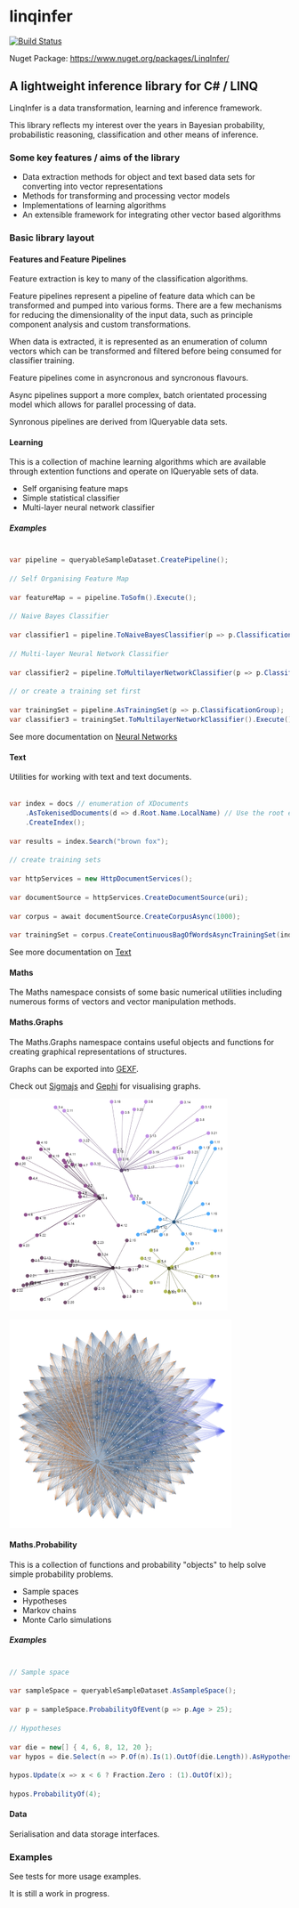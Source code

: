 # linqinfer

[![Build Status](https://travis-ci.org/roberino/linqinfer.svg?branch=master)](https://travis-ci.org/roberino/linqinfer)

Nuget Package: https://www.nuget.org/packages/LinqInfer/

## A lightweight inference library for C# / LINQ

LinqInfer is a data transformation, learning and inference framework. 

This library reflects my interest over the years in Bayesian probability, 
probabilistic reasoning, classification and other means of inference.

### Some key features / aims of the library

* Data extraction methods for object and text based data sets for converting into vector representations
* Methods for transforming and processing vector models
* Implementations of learning algorithms
* An extensible framework for integrating other vector based algorithms

### Basic library layout 

#### Features and Feature Pipelines

Feature extraction is key to many of the classification algorithms.

Feature pipelines represent a pipeline of feature data which can be 
transformed and pumped into various forms. There are a few mechanisms
for reducing the dimensionality of the input data, such as principle component analysis and custom transformations.

When data is extracted, it is represented as an enumeration of column vectors which 
can be transformed and filtered before being consumed for classifier training.

Feature pipelines come in asyncronous and syncronous flavours. 

Async pipelines support a more complex, batch orientated processing model
which allows for parallel processing of data.

Synronous pipelines are derived from IQueryable data sets.

#### Learning

This is a collection of machine learning algorithms which are available through extention 
functions and operate on IQueryable sets of data.

* Self organising feature maps
* Simple statistical classifier
* Multi-layer neural network classifier

##### Examples

```cs

var pipeline = queryableSampleDataset.CreatePipeline();

// Self Organising Feature Map

var featureMap = = pipeline.ToSofm().Execute();

// Naive Bayes Classifier

var classifier1 = pipeline.ToNaiveBayesClassifier(p => p.ClassificationGroup).Execute();

// Multi-layer Neural Network Classifier

var classifier2 = pipeline.ToMultilayerNetworkClassifier(p => p.ClassificationGroup, 0.3f).Execute();

// or create a training set first

var trainingSet = pipeline.AsTrainingSet(p => p.ClassificationGroup);
var classifier3 = trainingSet.ToMultilayerNetworkClassifier().Execute();

```

See more documentation on [Neural Networks](docs/neural-networks.md)

#### Text

Utilities for working with text and text documents.

```cs

var index = docs // enumeration of XDocuments
	.AsTokenisedDocuments(d => d.Root.Name.LocalName) // Use the root element name as the doc ID
	.CreateIndex();

var results = index.Search("brown fox");

// create training sets

var httpServices = new HttpDocumentServices();

var documentSource = httpServices.CreateDocumentSource(uri);

var corpus = await documentSource.CreateCorpusAsync(1000);

var trainingSet = corpus.CreateContinuousBagOfWordsAsyncTrainingSet(index.ExtractKeyTerms(500));

```
See more documentation on [Text](docs/text.md)

#### Maths

The Maths namespace consists of some basic numerical utilities 
including numerous forms of vectors and vector manipulation methods.

#### Maths.Graphs

The Maths.Graphs namespace contains useful objects and functions for creating graphical representations of structures.

Graphs can be exported into [GEXF](https://gephi.org/gexf/format/schema.html).

Check out [Sigmajs](http://sigmajs.org/) and [Gephi](https://gephi.org/) for visualising graphs.

![SOFM graph](docs/sofm_graph2.png)

![Neural network graph](docs/neural-network-sm.png)

#### Maths.Probability 

This is a collection of functions and probability "objects" to help solve simple probability problems.

* Sample spaces
* Hypotheses
* Markov chains
* Monte Carlo simulations

##### Examples

```cs

// Sample space

var sampleSpace = queryableSampleDataset.AsSampleSpace();

var p = sampleSpace.ProbabilityOfEvent(p => p.Age > 25);

// Hypotheses

var die = new[] { 4, 6, 8, 12, 20 };
var hypos = die.Select(n => P.Of(n).Is(1).OutOf(die.Length)).AsHypotheses();

hypos.Update(x => x < 6 ? Fraction.Zero : (1).OutOf(x));

hypos.ProbabilityOf(4);

```

#### Data

Serialisation and data storage interfaces.

### Examples

See tests for more usage examples.

It is still a work in progress.
